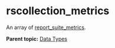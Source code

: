 # rscollection\_metrics

An array of [report\_suite\_metrics](r_report_suite_metrics.md#).

**Parent topic:** [Data Types](../data_types/c_datatypes.md)

